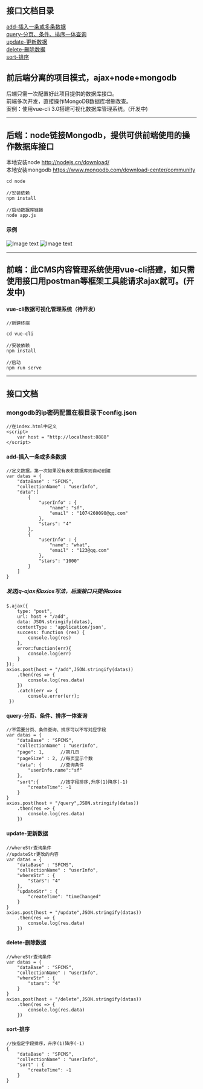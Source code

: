 ## 接口文档目录
<a href="#add-插入一条或多条数据">add-插入一条或多条数据</a><br>
<a href="#query-分页条件排序一体查询">query-分页、条件、排序一体查询</a><br>
<a href="#update-更新数据">update-更新数据</a><br>
<a href="#delete-删除数据">delete-删除数据</a><br>
<a href="#sort-排序">sort-排序</a><br>

## 前后端分离的项目模式，ajax+node+mongodb

后端只需一次配置好此项目提供的数据库接口。<br>
前端多次开发，直接操作MongoDB数据库增删改查。<br>
案例：使用vue-cli 3.0搭建可视化数据库管理系统。(开发中)

***

## 后端：node链接Mongodb，提供可供前端使用的操作数据库接口
本地安装node http://nodejs.cn/download/<br>
本地安装mongodb https://www.mongodb.com/download-center/community <br>
```
cd node 

//安装依赖
npm install

//启动数据库链接
node app.js
```

#### 示例
![Image text](http://139.196.102.62/img/TIM20190614135926.png)
![Image text](http://139.196.102.62/img/weixin20190614143711.png)


***
## 前端：此CMS内容管理系统使用vue-cli搭建，如只需使用接口用postman等框架工具能请求ajax就可。(开发中)


#### vue-cli数据可视化管理系统（待开发）
```
//新建终端

cd vue-cli 

//安装依赖
npm install

//启动
npm run serve
```

***


## 接口文档

### mongodb的ip密码配置在根目录下config.json
```
//在index.html中定义
<script>
    var host = "http://localhost:8888"
</script>

```


#### add-插入一条或多条数据

```
//定义数据，第一次如果没有表和数据库则自动创建
var datas = {
	"dataBase" : "SFCMS",
	"collectionName" : "userInfo",
	"data":[
		{
            "userInfo" : {
                "name": "sf",
                "email" : "1074260090@qq.com"
            },
            "stars": "4"
		},
		{
            "userInfo" : {
                "name": "what",
                "email" : "123@qq.com"
            },
            "stars": "1000"
		}
	]
}
```
##### 发送jq-ajax和axios写法，后面接口只提供axios
```
$.ajax({
    type: "post",
    url: host + "/add",
    data: JSON.stringify(datas),
    contentType : 'application/json',
    success: function (res) {
        console.log(res)
    },
    error:function(err){
        console.log(err)
    }
});
axios.post(host + "/add",JSON.stringify(datas))
    .then(res => {
        console.log(res.data)
    })
    .catch(err => {
        console.error(err); 
 })
```

#### query-分页、条件、排序一体查询
```
//不需要分页、条件查询、排序可以不写对应字段
var datas = {
	"dataBase" : "SFCMS",
	"collectionName" : "userInfo",
	"page": 1,      //第几页
	"pageSize" : 2, //每页显示个数
	"data": {       //查询条件
		"userInfo.name":"sf"
	},
	"sort":{        //按字段排序,升序(1)降序(-1)
		"createTime": -1
	}
}
axios.post(host + "/query",JSON.stringify(datas))
    .then(res => {
        console.log(res.data)
    })
```

#### update-更新数据
```
//whereStr查询条件
//updateStr更改的内容
var datas = {
	"dataBase" : "SFCMS",
	"collectionName" : "userInfo",
	"whereStr" : {
		"stars": "4"
	},
	"updateStr" : {
		"createTime": "timeChanged"
	}
}
axios.post(host + "/update",JSON.stringify(datas))
    .then(res => {
        console.log(res.data)
    })
```

#### delete-删除数据
```
//whereStr查询条件
var datas = {
	"dataBase" : "SFCMS",
	"collectionName" : "userInfo",
	"whereStr" : {
		"stars": "4"
	}
}
axios.post(host + "/delete",JSON.stringify(datas))
    .then(res => {
        console.log(res.data)
    })
```

#### sort-排序
```
//按指定字段排序，升序(1)降序(-1)
{
	"dataBase" : "SFCMS",
	"collectionName" : "userInfo",
	"sort" : {
		"createTime": -1
	}
}
```